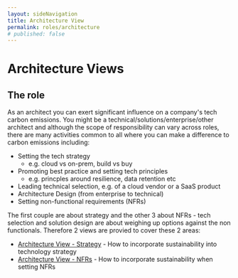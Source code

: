 ```yaml
---
layout: sideNavigation
title: Architecture View
permalink: roles/architecture
# published: false
---
```


# Architecture Views

## The role
As an architect you can exert significant influence on a company's tech carbon emissions. You might be a technical/solutions/enterprise/other architect and although the scope of responsibility can vary across roles, there are many activities common to all where you can make a difference to carbon emissions including:

- Setting the tech strategy
    - e.g. cloud vs on-prem, build vs buy
- Promoting best practice and setting tech principles
    - e.g. princples around resilience, data retention etc
- Leading technical selection, e.g. of a cloud vendor or a SaaS product
- Architecture Design (from enterprise to technical)
- Setting non-functional requirements (NFRs)

The first couple are about strategy and the other 3 about NFRs - tech selection and solution design are about weighing up options against the non functionals. Therefore 2 views are provied to cover these 2 areas:

- [Architecture View - Strategy](/roles/architecture/strategy)
      - How to incorporate sustainability into technology strategy
- [Architecture View - NFRs](/roles/architecture/nfrs)
      - How to incorporate sustainability when setting NFRs